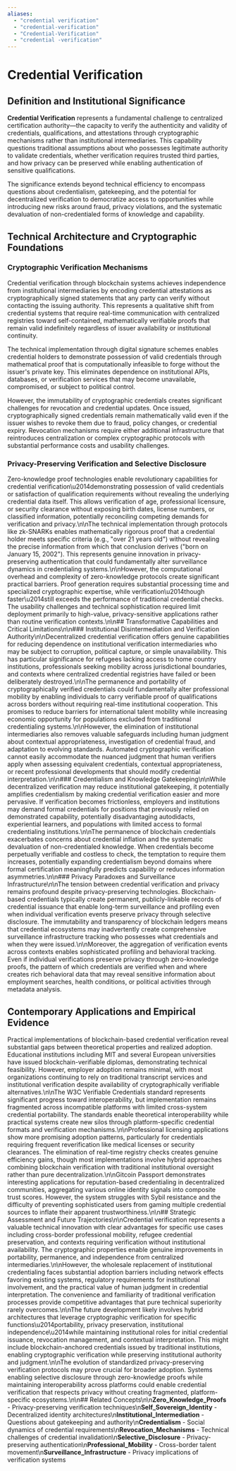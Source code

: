 ```yaml
---
aliases:
  - "credential verification"
  - "credential-verification"
  - "Credential-Verification"
  - "credential -verification"
---
```


# Credential Verification

## Definition and Institutional Significance

**Credential Verification** represents a fundamental challenge to centralized certification authority—the capacity to verify the authenticity and validity of credentials, qualifications, and attestations through cryptographic mechanisms rather than institutional intermediaries. This capability questions traditional assumptions about who possesses legitimate authority to validate credentials, whether verification requires trusted third parties, and how privacy can be preserved while enabling authentication of sensitive qualifications.

The significance extends beyond technical efficiency to encompass questions about credentialism, gatekeeping, and the potential for decentralized verification to democratize access to opportunities while introducing new risks around fraud, privacy violations, and the systematic devaluation of non-credentialed forms of knowledge and capability.

## Technical Architecture and Cryptographic Foundations

### Cryptographic Verification Mechanisms

Credential verification through blockchain systems achieves independence from institutional intermediaries by encoding credential attestations as cryptographically signed statements that any party can verify without contacting the issuing authority. This represents a qualitative shift from credential systems that require real-time communication with centralized registries toward self-contained, mathematically verifiable proofs that remain valid indefinitely regardless of issuer availability or institutional continuity.

The technical implementation through digital signature schemes enables credential holders to demonstrate possession of valid credentials through mathematical proof that is computationally infeasible to forge without the issuer's private key. This eliminates dependence on institutional APIs, databases, or verification services that may become unavailable, compromised, or subject to political control.

However, the immutability of cryptographic credentials creates significant challenges for revocation and credential updates. Once issued, cryptographically signed credentials remain mathematically valid even if the issuer wishes to revoke them due to fraud, policy changes, or credential expiry. Revocation mechanisms require either additional infrastructure that reintroduces centralization or complex cryptographic protocols with substantial performance costs and usability challenges.

### Privacy-Preserving Verification and Selective Disclosure

Zero-knowledge proof technologies enable revolutionary capabilities for credential verification\u2014demonstrating possession of valid credentials or satisfaction of qualification requirements without revealing the underlying credential data itself. This allows verification of age, professional licensure, or security clearance without exposing birth dates, license numbers, or classified information, potentially reconciling competing demands for verification and privacy.\n\nThe technical implementation through protocols like zk-SNARKs enables mathematically rigorous proof that a credential holder meets specific criteria (e.g., "over 21 years old") without revealing the precise information from which that conclusion derives ("born on January 15, 2002"). This represents genuine innovation in privacy-preserving authentication that could fundamentally alter surveillance dynamics in credentialing systems.\n\nHowever, the computational overhead and complexity of zero-knowledge protocols create significant practical barriers. Proof generation requires substantial processing time and specialized cryptographic expertise, while verification\u2014though faster\u2014still exceeds the performance of traditional credential checks. The usability challenges and technical sophistication required limit deployment primarily to high-value, privacy-sensitive applications rather than routine verification contexts.\n\n## Transformative Capabilities and Critical Limitations\n\n### Institutional Disintermediation and Verification Authority\n\nDecentralized credential verification offers genuine capabilities for reducing dependence on institutional verification intermediaries who may be subject to corruption, political capture, or simple unavailability. This has particular significance for refugees lacking access to home country institutions, professionals seeking mobility across jurisdictional boundaries, and contexts where centralized credential registries have failed or been deliberately destroyed.\n\nThe permanence and portability of cryptographically verified credentials could fundamentally alter professional mobility by enabling individuals to carry verifiable proof of qualifications across borders without requiring real-time institutional cooperation. This promises to reduce barriers for international talent mobility while increasing economic opportunity for populations excluded from traditional credentialing systems.\n\nHowever, the elimination of institutional intermediaries also removes valuable safeguards including human judgment about contextual appropriateness, investigation of credential fraud, and adaptation to evolving standards. Automated cryptographic verification cannot easily accommodate the nuanced judgment that human verifiers apply when assessing equivalent credentials, contextual appropriateness, or recent professional developments that should modify credential interpretation.\n\n### Credentialism and Knowledge Gatekeeping\n\nWhile decentralized verification may reduce institutional gatekeeping, it potentially amplifies credentialism by making credential verification easier and more pervasive. If verification becomes frictionless, employers and institutions may demand formal credentials for positions that previously relied on demonstrated capability, potentially disadvantaging autodidacts, experiential learners, and populations with limited access to formal credentialing institutions.\n\nThe permanence of blockchain credentials exacerbates concerns about credential inflation and the systematic devaluation of non-credentialed knowledge. When credentials become perpetually verifiable and costless to check, the temptation to require them increases, potentially expanding credentialism beyond domains where formal certification meaningfully predicts capability or reduces information asymmetries.\n\n### Privacy Paradoxes and Surveillance Infrastructure\n\nThe tension between credential verification and privacy remains profound despite privacy-preserving technologies. Blockchain-based credentials typically create permanent, publicly-linkable records of credential issuance that enable long-term surveillance and profiling even when individual verification events preserve privacy through selective disclosure. The immutability and transparency of blockchain ledgers means that credential ecosystems may inadvertently create comprehensive surveillance infrastructure tracking who possesses what credentials and when they were issued.\n\nMoreover, the aggregation of verification events across contexts enables sophisticated profiling and behavioral tracking. Even if individual verifications preserve privacy through zero-knowledge proofs, the pattern of which credentials are verified when and where creates rich behavioral data that may reveal sensitive information about employment searches, health conditions, or political activities through metadata analysis.

## Contemporary Applications and Empirical Evidence

Practical implementations of blockchain-based credential verification reveal substantial gaps between theoretical properties and realized adoption. Educational institutions including MIT and several European universities have issued blockchain-verifiable diplomas, demonstrating technical feasibility. However, employer adoption remains minimal, with most organizations continuing to rely on traditional transcript services and institutional verification despite availability of cryptographically verifiable alternatives.\n\nThe W3C Verifiable Credentials standard represents significant progress toward interoperability, but implementation remains fragmented across incompatible platforms with limited cross-system credential portability. The standards enable theoretical interoperability while practical systems create new silos through platform-specific credential formats and verification mechanisms.\n\nProfessional licensing applications show more promising adoption patterns, particularly for credentials requiring frequent reverification like medical licenses or security clearances. The elimination of real-time registry checks creates genuine efficiency gains, though most implementations involve hybrid approaches combining blockchain verification with traditional institutional oversight rather than pure decentralization.\n\nGitcoin Passport demonstrates interesting applications for reputation-based credentialing in decentralized communities, aggregating various online identity signals into composite trust scores. However, the system struggles with Sybil resistance and the difficulty of preventing sophisticated users from gaming multiple credential sources to inflate their apparent trustworthiness.\n\n## Strategic Assessment and Future Trajectories\n\nCredential verification represents a valuable technical innovation with clear advantages for specific use cases including cross-border professional mobility, refugee credential preservation, and contexts requiring verification without institutional availability. The cryptographic properties enable genuine improvements in portability, permanence, and independence from centralized intermediaries.\n\nHowever, the wholesale replacement of institutional credentialing faces substantial adoption barriers including network effects favoring existing systems, regulatory requirements for institutional involvement, and the practical value of human judgment in credential interpretation. The convenience and familiarity of traditional verification processes provide competitive advantages that pure technical superiority rarely overcomes.\n\nThe future development likely involves hybrid architectures that leverage cryptographic verification for specific functions\u2014portability, privacy preservation, institutional independence\u2014while maintaining institutional roles for initial credential issuance, revocation management, and contextual interpretation. This might include blockchain-anchored credentials issued by traditional institutions, enabling cryptographic verification while preserving institutional authority and judgment.\n\nThe evolution of standardized privacy-preserving verification protocols may prove crucial for broader adoption. Systems enabling selective disclosure through zero-knowledge proofs while maintaining interoperability across platforms could enable credential verification that respects privacy without creating fragmented, platform-specific ecosystems.\n\n## Related Concepts\n\n**Zero_Knowledge_Proofs** - Privacy-preserving verification techniques\n**Self_Sovereign_Identity** - Decentralized identity architectures\n**Institutional_Intermediation** - Questions about gatekeeping and authority\n**Credentialism** - Social dynamics of credential requirements\n**Revocation_Mechanisms** - Technical challenges of credential invalidation\n**Selective_Disclosure** - Privacy-preserving authentication\n**Professional_Mobility** - Cross-border talent movement\n**Surveillance_Infrastructure** - Privacy implications of verification systems